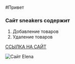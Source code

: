 #Привет

### Сайт sneakers содержит 
1. Добавление товаров
2. Удаление товаров

[ССЫЛКА НА САЙТ](https://sergk1993.github.io/sneakers/)

![Сайт Elena](./assets/img/redme-sneakers.jpg) 